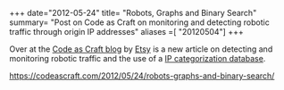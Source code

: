 +++
date="2012-05-24"
title= "Robots, Graphs and Binary Search"
summary= "Post on Code as Craft on monitoring and detecting robotic traffic through origin IP addresses"
aliases =[ "20120504"]
+++

Over at the [Code as Craft blog](https://codeascraft.com/) by
[Etsy](https://www.etsy.com/) is a new article on detecting and
monitoring robotic traffic and the use of a [IP categorization
database](https://github.com/client9/ipcat).

https://codeascraft.com/2012/05/24/robots-graphs-and-binary-search/
